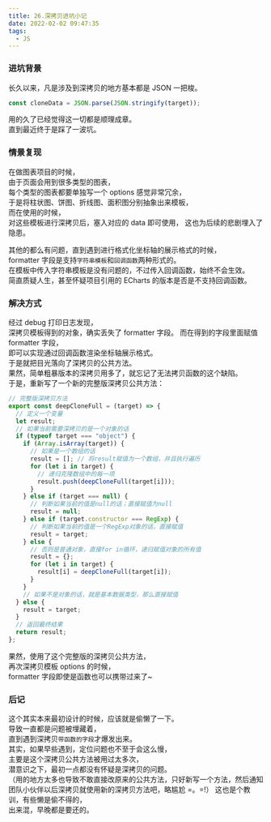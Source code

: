 ```yaml
---
title: 26.深拷贝进坑小记
date: 2022-02-02 09:47:35
tags:
  - JS
---
```


### 进坑背景

长久以来，凡是涉及到深拷贝的地方基本都是 JSON 一把梭。

```js
const cloneData = JSON.parse(JSON.stringify(target));
```

用的久了已经觉得这一切都是顺理成章。  
直到最近终于是踩了一波坑。

<!-- more -->

### 情景复现

在做图表项目的时候，  
由于页面会用到很多类型的图表，  
每个类型的图表都要单独写一个 options 感觉非常冗余，  
于是将柱状图、饼图、折线图、面积图分别抽象出来模板，  
而在使用的时候，  
对这些模板进行深拷贝后，塞入对应的 data 即可使用，
这也为后续的悲剧埋入了隐患。

其他的都么有问题，直到遇到进行格式化坐标轴的展示格式的时候，  
formatter 字段是支持`字符串模板`和`回调函数`两种形式的。  
在模板中传入字符串模板是没有问题的，不过传入回调函数，始终不会生效。  
简直质疑人生，甚至怀疑项目引用的 ECharts 的版本是否是不支持回调函数。

### 解决方式

经过 debug 打印日志发现，  
深拷贝模板得到的对象，确实丢失了 formatter 字段。
而在得到的字段里面赋值 formatter 字段，  
即可以实现通过回调函数渲染坐标轴展示格式。  
于是就把目光落向了深拷贝的公共方法。  
果然，简单粗暴版本的深拷贝用多了，就忘记了无法拷贝函数的这个缺陷。  
于是，重新写了一个新的完整版深拷贝公共方法：

```js
// 完整版深拷贝方法
export const deepCloneFull = (target) => {
  // 定义一个变量
  let result;
  // 如果当前需要深拷贝的是一个对象的话
  if (typeof target === "object") {
    if (Array.isArray(target)) {
      // 如果是一个数组的话
      result = []; // 将result赋值为一个数组，并且执行遍历
      for (let i in target) {
        // 递归克隆数组中的每一项
        result.push(deepCloneFull(target[i]));
      }
    } else if (target === null) {
      // 判断如果当前的值是null的话；直接赋值为null
      result = null;
    } else if (target.constructor === RegExp) {
      // 判断如果当前的值是一个RegExp对象的话，直接赋值
      result = target;
    } else {
      // 否则是普通对象，直接for in循环，递归赋值对象的所有值
      result = {};
      for (let i in target) {
        result[i] = deepCloneFull(target[i]);
      }
    }
    // 如果不是对象的话，就是基本数据类型，那么直接赋值
  } else {
    result = target;
  }
  // 返回最终结果
  return result;
};
```

果然，使用了这个完整版的深拷贝公共方法，  
再次深拷贝模板 options 的时候，  
formatter 字段即使是函数也可以携带过来了~

### 后记

这个其实本来最初设计的时候，应该就是偷懒了一下。  
导致一直都是问题被埋藏着，  
直到遇到深拷贝`带函数的字段`才爆发出来。  
其实，如果早些遇到，定位问题也不至于会这么慢，  
主要是这个深拷贝公共方法被用过太多次，  
潜意识之下，最初一点都没有怀疑是深拷贝的问题。  
（用的地方太多也导致不敢直接改原来的公共方法，只好新写一个方法，然后通知团队小伙伴以后深拷贝就使用新的深拷贝方法吧，略尴尬 =。=!）
这也是个教训，有些懒是偷不得的，  
出来混，早晚都是要还的。
